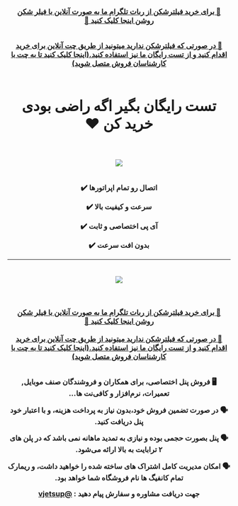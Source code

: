 <div id="vip" dir="rtl"> <center> <h3 > <b>   <br>  

<a  target="_blank" href="t.me/vjetbot"> 🔗 برای خرید فیلترشکن از ربات تلگرام ما به صورت آنلاین با فیلر شکن روشن اینجا کلیک کنید 🤖
 </a>
 
  <br>  
<a href="https://go.crisp.chat/chat/embed/?website_id=6e8263c6-a4bc-4b37-bceb-b4d59a706a7c"   target="_blank"> 
  🔗 در صورتی که فیلترشکن ندارید میتونید از طریق چت آنلاین برای خرید اقدام کنید و از تست رایگان ما نیز استفاده کنید.(اینجا کلیک کنید تا به چت با کارشناسان فروش متصل شوید)

</a>
 <br>  <br> 
<center>
<h1 align="center">
تست رایگان بگیر اگه راضی بودی خرید کن ❤️</h1>
 </center><br>  <br> 
 <img src="https://www.uplooder.net/img/image/54/7d41adba20d81ffcc68173835a72f058/bot-3.png">
   <br>
 <br> 
 

 اتصال رو تمام اپراتورها ✔️

 سرعت و‌ کیفیت بالا ✔️

 آی پی اختصاصی و ثابت ✔️

بدون افت سرعت ✔️
***
<br> <img dir="rtl"  src="https://www.uplooder.net/img/image/84/18c14c04687e23b1160d8a99d0677527/photo-1402-10-06-19.46.58.jpeg">

<br> 

<br>
<a  target="_blank" href="t.me/vjetbot"> 🔗 برای خرید فیلترشکن از ربات تلگرام ما به صورت آنلاین با فیلر شکن روشن اینجا کلیک کنید 🤖
 </a>
 
  <br>  
  <br>
<a href="https://go.crisp.chat/chat/embed/?website_id=6e8263c6-a4bc-4b37-bceb-b4d59a706a7c"   target="_blank"> 
  🔗 در صورتی که فیلترشکن ندارید میتونید از طریق چت آنلاین برای خرید اقدام کنید و از تست رایگان ما نیز استفاده کنید.(اینجا کلیک کنید تا به چت با کارشناسان فروش متصل شوید)

</a>
<br> 
<br> 

🖥 فروش پنل اختصاصی، برای همکاران و فروشندگان صنف موبایل, تعمیرات، نرم‌افزار‌ و‌ کافی‌نت ها…

🗣️ در صورت تضمین فروش خود،بدون نیاز به پرداخت هزینه، و با اعتبار خود پنل دریافت کنید.

🗣️ پنل بصورت حجمی بوده و نیازی به تمدید ماهانه نمی باشد که در پلن های ۲ ترابایت به بالا ارائه می‌شود.

🗣️ امکان مدیریت کامل اشتراک های ساخته شده را خواهید داشت، و ریمارک تمام کانفیگ ها نام فروشگاه شما خواهد بود.

جهت دریافت مشاوره و سفارش پیام دهید :
<a href="@vjetsup"   target="_blank"> 
  @vjetsup 

</a>


</b>  </h3> </center>
</div>
